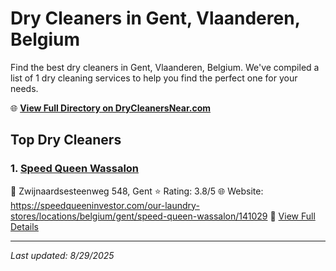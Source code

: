 # Dry Cleaners in Gent, Vlaanderen, Belgium

Find the best dry cleaners in Gent, Vlaanderen, Belgium. We've compiled a list of 1 dry cleaning services to help you find the perfect one for your needs.

🌐 **[View Full Directory on DryCleanersNear.com](https://drycleanersnear.com/city/Belgium/Vlaanderen/Gent)**

## Top Dry Cleaners

### 1. [Speed Queen Wassalon](https://drycleanersnear.com/dryCleaner/68ae67f6c95ff2c6096b1b7f/speed-queen-wassalon)
📍 Zwijnaardsesteenweg 548, Gent
⭐ Rating: 3.8/5
🌐 Website: https://speedqueeninvestor.com/our-laundry-stores/locations/belgium/gent/speed-queen-wassalon/141029
🔗 [View Full Details](https://drycleanersnear.com/dryCleaner/68ae67f6c95ff2c6096b1b7f/speed-queen-wassalon)


---

*Last updated: 8/29/2025*
